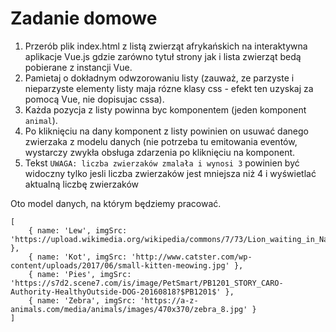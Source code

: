 # Zadanie domowe

1. Przerób plik index.html z listą zwierząt afrykańskich na interaktywna aplikacje Vue.js gdzie zarówno tytuł strony jak i lista zwierząt bedą pobierane z instancji Vue. 
2. Pamietaj o dokładnym odwzorowaniu listy (zauważ, ze parzyste i nieparzyste elementy listy maja rózne klasy css - efekt ten uzyskaj za pomocą Vue, nie dopisujac cssa). 
3. Każda pozycja z listy powinna byc komponentem (jeden komponent `animal`).
4. Po kliknięciu na dany komponent z listy powinien on usuwać danego zwierzaka z modelu danych (nie potrzeba tu emitowania eventów, wystarczy zwykła obsługa zdarzenia po kliknięciu na komponent.
5. Tekst `UWAGA: liczba zwierzaków zmalała i wynosi 3` powinien być widoczny tylko jesli liczba zwierzaków jest mniejsza niż 4 i wyświetlać aktualną liczbę zwierzaków

 Oto model danych, na którym będziemy pracować.
```
[
    { name: 'Lew', imgSrc: 'https://upload.wikimedia.org/wikipedia/commons/7/73/Lion_waiting_in_Namibia.jpg },
    { name: 'Kot', imgSrc: 'http://www.catster.com/wp-content/uploads/2017/06/small-kitten-meowing.jpg' },
    { name: 'Pies', imgSrc: 'https://s7d2.scene7.com/is/image/PetSmart/PB1201_STORY_CARO-Authority-HealthyOutside-DOG-20160818?$PB1201$' },
    { name: 'Zebra', imgSrc: 'https://a-z-animals.com/media/animals/images/470x370/zebra_8.jpg' }
]
```
